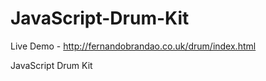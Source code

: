 # JavaScript-Drum-Kit


Live Demo - http://fernandobrandao.co.uk/drum/index.html







JavaScript Drum Kit
